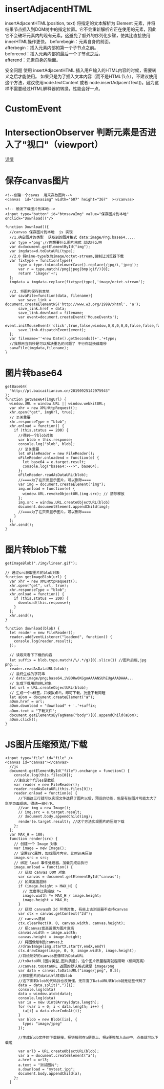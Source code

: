 # insertAdjacentHTML
insertAdjacentHTML(position, text) 将指定的文本解析为 Element 元素，并将结果节点插入到DOM树中的指定位置。它不会重新解析它正在使用的元素，因此它不会破坏元素内的现有元素。这避免了额外的序列化步骤，使其比直接使用innerHTML操作更快。
  beforebegin：元素自身的前面。  
  afterbegin：插入元素内部的第一个子节点之前。  
  beforeend：插入元素内部的最后一个子节点之后。  
  afterend：元素自身的后面。  

安全问题
使用 insertAdjacentHTML 插入用户输入的HTML内容的时候，需要转义之后才能使用。
如果只是为了插入文本内容（而不是HTML节点），不建议使用这个方法，建议使用node.textContent 或者 node.insertAdjacentText()。因为这样不需要经过HTML解释器的转换，性能会好一点。

# CustomEvent

# IntersectionObserver 判断元素是否进入了"视口"（viewport）
[详情](http://www.ruanyifeng.com/blog/2016/11/intersectionobserver_api.html)

# 保存canvas图片
>

    <!--创建一个cavas  用来存放图片-->
    <canvas  id="cavasimg" width="607" height="367"  ></canvas> 
        
    <!-- 触发下载图片到本地-->
    <input type="button" id="btnsavaImg" value="保存图片到本地" onclick="Download()"/> 

    function Download(){
      //canvas 保存图片到本地  js 实现
      //1.确定图片的类型  获取到的图片格式 data:image/Png;base64,....
      var type ='png';//你想要什么图片格式 就选什么吧
      var d=document.getElementById("img");
      var imgdata=d.toDataURL(type);
      //2.0 将mime-type改为image/octet-stream,强制让浏览器下载
      var fixtype = function(type){
          type = type.toLocaleLowerCase().replace(/jpg/i,'jpeg');
          var r = type.match(/png|jpeg|bmp|gif/)[0];
          return 'image/'+r;
      };
      imgdata = imgdata.replace(fixtype(type),'image/octet-stream');

      //3. 将图片保存到本地
      var savaFile=function(data, filename){
          var save_link = document.createElementNS('http://www.w3.org/1999/xhtml', 'a');
          save_link.href = data;
          save_link.download = filename;
          var event=document.createEvent('MouseEvents');
          event.initMouseEvent('click',true,false,window,0,0,0,0,0,false,false,false,false,0,null);
          save_link.dispatchEvent(event);
      };
      var filename=''+new Date().getSeconds()+'.'+type;  
      //我想用当前秒是可以解决重名的问题了 不行你就换成毫秒
      savaFile(imgdata,filename);
    }

    

 # <a name="图片转base64">图片转base64</a>
>
    getBase64(
      "http://pt.baicaitianzun.cn/20190925142975943"
    );
    function getBase64(imgUrl) {
      window.URL = window.URL || window.webkitURL;
      var xhr = new XMLHttpRequest();
      xhr.open("get", imgUrl, true);
      // 至关重要
      xhr.responseType = "blob";
      xhr.onload = function() {
        if (this.status == 200) {
          //得到一个blob对象
          var blob = this.response;
          console.log("blob", blob);
          // 至关重要
          let oFileReader = new FileReader();
          oFileReader.onloadend = function(e) {
            let base64 = e.target.result;
            console.log("base64:--->", base64);
          };
          oFileReader.readAsDataURL(blob);
          //====为了在页面显示图片，可以删除====
          var img = document.createElement("img");
          img.onload = function(e) {
            window.URL.revokeObjectURL(img.src); // 清除释放
          };
          img.src = window.URL.createObjectURL(blob)
          document.documentElement.appendChild(img);
          //====为了在页面显示图片，可以删除====
        }
      };
      xhr.send();
    }

# <a name="图片转blob下载">图片转blob下载</a>
>
    getImageBlob("./img/linear.gif");

    // 通过src获取图片的blob对象
    function getImageBlob(url) {
      var xhr = new XMLHttpRequest();
      xhr.open("get", url, true);
      xhr.responseType = "blob";
      xhr.onload = function() {
        if (this.status == 200) {
          download(this.response);
        }
      };
      xhr.send();
    }

    function download(blob) {
      let reader = new FileReader();
      reader.addEventListener("loadend", function() {
        console.log(reader.result);
      });

      // 读取来看下下载的内容
      let suffix = blob.type.match(/\/.*/g)[0].slice(1) //图片后缀,jpg png...
      reader.readAsDataURL(blob);
      // 最终生成的字符串
      // data:image/png;base64,iVBORw0KGgoAAAANSUhEUgAAADAAA...
      // 生成下载用的URL对象
      let url = URL.createObjectURL(blob);
      // 生成一个a标签，并模拟点击，即可下载，批量下载同理
      let aDom = document.createElement("a");
      aDom.href = url;
      aDom.download = "download" + '.'+suffix;
      aDom.text = "下载文件";
      document.getElementsByTagName("body")[0].appendChild(aDom);
      aDom.click();
    }


# JS图片压缩预览/下载
>
    <input type="file" id="file" />
    <canvas id="canvas"></canvas>
      //js
      document.getElementById("file").onchange = function() {
        console.log(this.files[0]);
        //注意这个files是数组
        var reader = new FileReader();
        reader.readAsDataURL(this.files[0]);
        reader.onload = function(e) {
          //下面这三行就可以实现文件选择了图片以后，预览的功能，但是有些图片可能太大了影响页面观感，得统一缩小下。
          //var img = new Image();
          // img.src = e.target.result;
          // document.body.appendChild(img);
          render(e.target.result); //这个方法实现图片的压缩下载
        };
      };
      var MAX_H = 100;
      function render(src) {
        // 创建一个 Image 对象
        var image = new Image();
        // 设置src属性，加载图片内容，此时还未压缩
        image.src = src;
        // 绑定 load 事件处理器，加载完成后执行
        image.onload = function() {
          // 获取 canvas DOM 对象
          var canvas = document.getElementById("canvas");
          // 如果高度超标
          if (image.height > MAX_H) {
            // 宽度等比例缩放 *=
            image.width *= MAX_H / image.height;
            image.height = MAX_H;
          }
          // 获取 canvas的 2d 环境对象, 有些上古浏览器不支持canvas
          var ctx = canvas.getContext("2d");
          // canvas清屏
          ctx.clearRect(0, 0, canvas.width, canvas.height);
          // 把canvas宽高设置为图片宽高
          canvas.width = image.width;
          canvas.height = image.height;
          // 将图像绘制到canvas上
          //drawImage(img,startX,startY,endX,endY)
          ctx.drawImage(image, 0, 0, image.width, image.height);
          //将绘制好的canvas图像转为DataURL
          //toDataURL(图片类型,图片质量)，这个图片质量越高就越清晰（相同宽高）
          //canvas.toDataURL 返回的默认格式就是 image/png
          var data = canvas.toDataURL("image/jpeg", 0.5);
          //获取图片的dataUrl转成blob
          //这下面转blob的代码我也没搞懂，无百度了DataURL转blob就是这些代码了
          data = data.split(",")[1];
          console.log(data)
          data = window.atob(data);
          console.log(data)
          var ia = new Uint8Array(data.length);
          for (var i = 0; i < data.length; i++) {
            ia[i] = data.charCodeAt(i);
          }
          var blob = new Blob([ia], {
            type: "image/jpeg"
          });

          //生成blob文件的下载链接，把链接附在a便签上，把a便签加入dom中，点击就可以下载啦

          var url3 = URL.createObjectURL(blob);
          var a = document.createElement("a");
          a.href = url3;
          a.text = "测试图片";
          a.download = "mytest.jpg";
          document.body.appendChild(a);
        };
      }
